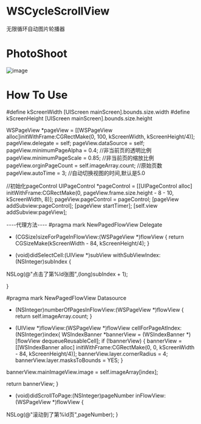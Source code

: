 # WSCycleScrollView
无限循环自动图片轮播器


# PhotoShoot
![image](https://github.com/Zws-China/WSCycleScrollView/blob/master/WSCycleScrollView/WSCycleScrollView/scroll.gif)


# How To Use

#define kScreenWidth [UIScreen mainScreen].bounds.size.width
#define kScreenHeight [UIScreen mainScreen].bounds.size.height


WSPageView *pageView = [[WSPageView alloc]initWithFrame:CGRectMake(0, 100, kScreenWidth, kScreenHeight/4)];
pageView.delegate = self;
pageView.dataSource = self;
pageView.minimumPageAlpha = 0.4;   //非当前页的透明比例
pageView.minimumPageScale = 0.85;  //非当前页的缩放比例
pageView.orginPageCount = self.imageArray.count; //原始页数
pageView.autoTime = 3;    //自动切换视图的时间,默认是5.0

//初始化pageControl
UIPageControl *pageControl = [[UIPageControl alloc] initWithFrame:CGRectMake(0, pageView.frame.size.height - 8 - 10, kScreenWidth, 8)];
pageView.pageControl = pageControl;
[pageView addSubview:pageControl];
[pageView startTimer];
[self.view addSubview:pageView];



----代理方法----
#pragma mark NewPagedFlowView Delegate
- (CGSize)sizeForPageInFlowView:(WSPageView *)flowView {
return CGSizeMake(kScreenWidth - 84, kScreenHeight/4);
}

- (void)didSelectCell:(UIView *)subView withSubViewIndex:(NSInteger)subIndex {

NSLog(@"点击了第%ld张图",(long)subIndex + 1);

}

#pragma mark NewPagedFlowView Datasource
- (NSInteger)numberOfPagesInFlowView:(WSPageView *)flowView {
return self.imageArray.count;
}

- (UIView *)flowView:(WSPageView *)flowView cellForPageAtIndex:(NSInteger)index{
WSIndexBanner *bannerView = (WSIndexBanner *)[flowView dequeueReusableCell];
if (!bannerView) {
bannerView = [[WSIndexBanner alloc] initWithFrame:CGRectMake(0, 0, kScreenWidth - 84, kScreenHeight/4)];
bannerView.layer.cornerRadius = 4;
bannerView.layer.masksToBounds = YES;
}

bannerView.mainImageView.image = self.imageArray[index];

return bannerView;
}

- (void)didScrollToPage:(NSInteger)pageNumber inFlowView:(WSPageView *)flowView {

NSLog(@"滚动到了第%ld页",pageNumber);
}
